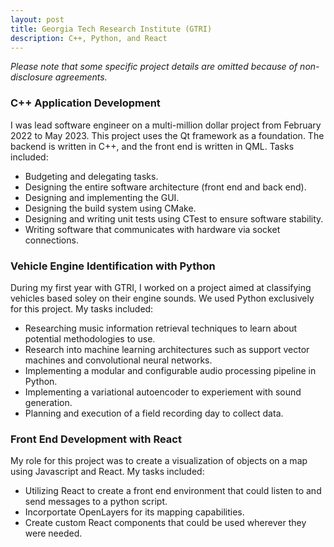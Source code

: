 ```yaml
---
layout: post
title: Georgia Tech Research Institute (GTRI)
description: C++, Python, and React
---
```


*Please note that some specific project details are omitted because of non-disclosure agreements.*

### C++ Application Development ###

I was lead software engineer on a multi-million dollar project from February 2022 to May 2023. This project uses the Qt
framework as a foundation. The backend is written in C++, and the front end is written in QML. Tasks included:

* Budgeting and delegating tasks.
* Designing the entire software architecture (front end and back end).
* Designing and implementing the GUI.
* Designing the build system using CMake.
* Designing and writing unit tests using CTest to ensure software stability.
* Writing software that communicates with hardware via socket connections.

### Vehicle Engine Identification with Python ###

During my first year with GTRI, I worked on a project aimed at classifying vehicles based soley on their engine sounds.
We used Python exclusively for this project. My tasks included:

* Researching music information retrieval techniques to learn about potential methodologies to use.
* Research into machine learning architectures such as support vector machines and convolutional neural networks.
* Implementing a modular and configurable audio processing pipeline in Python.
* Implementing a variational autoencoder to experiement with sound generation.
* Planning and execution of a field recording day to collect data.

### Front End Development with React ###

My role for this project was to create a visualization of objects on a map using Javascript and React. 
My tasks included:

* Utilizing React to create a front end environment that could listen to and send messages to a python script.
* Incorportate OpenLayers for its mapping capabilities. 
* Create custom React components that could be used wherever they were needed. 
